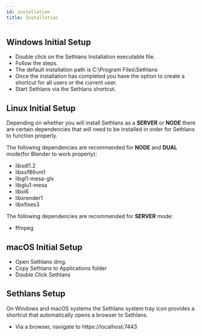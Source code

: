 ```yaml
---
id: installation
title: Installation
---
```

## Windows Initial Setup

 - Double click on the Sethlans Installation executable file. 
 - Follow the steps. 
 - The default installation path is C:\Program Files\Sethlans
 - Once the installation has completed you have the option to create a shortcut for all users or the current user. 
 - Start Sethlans via the Sethlans shortcut.

## Linux Initial Setup
Depending on whether you will install Sethlans as a **SERVER** or **NODE** there are certain dependencies that will need to be installed in order for Sethlans to function properly. 

The following dependencies are recommended for **NODE** and **DUAL** mode(for Blender to work properly):

- libsdl1.2
- libxxf86vm1
- libgl1-mesa-glx
- libglu1-mesa
- libxi6
- libxrender1
- libxfixes3

The following dependencies are recommended for **SERVER** mode:
- ffmpeg

## macOS Initial Setup

 - Open Sethlans dmg.
 - Copy Sethlans to Applications folder
 - Double Click Sethlans

## Sethlans Setup
On Windows and macOS systems the Sethlans system tray icon provides a shortcut that automatically opens a browser to Sethlans.

 - Via a browser, navigate to https://localhost:7443

